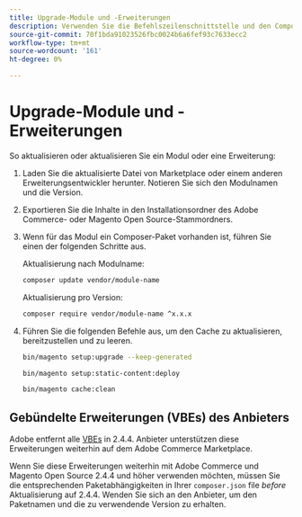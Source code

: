 ```yaml
---
title: Upgrade-Module und -Erweiterungen
description: Verwenden Sie die Befehlszeilenschnittstelle und den Composer, um Adobe Commerce- und Magento Open Source-Module und -Erweiterungen zu aktualisieren.
source-git-commit: 70f1bda91023526fbc0024b6a6fef93c7633ecc2
workflow-type: tm+mt
source-wordcount: '161'
ht-degree: 0%

---
```



# Upgrade-Module und -Erweiterungen

So aktualisieren oder aktualisieren Sie ein Modul oder eine Erweiterung:

1. Laden Sie die aktualisierte Datei von Marketplace oder einem anderen Erweiterungsentwickler herunter. Notieren Sie sich den Modulnamen und die Version.

1. Exportieren Sie die Inhalte in den Installationsordner des Adobe Commerce- oder Magento Open Source-Stammordners.

1. Wenn für das Modul ein Composer-Paket vorhanden ist, führen Sie einen der folgenden Schritte aus.

   Aktualisierung nach Modulname:

   ```bash
   composer update vendor/module-name
   ```

   Aktualisierung pro Version:

   ```bash
   composer require vendor/module-name ^x.x.x
   ```

1. Führen Sie die folgenden Befehle aus, um den Cache zu aktualisieren, bereitzustellen und zu leeren.

   ```bash
   bin/magento setup:upgrade --keep-generated
   ```

   ```bash
   bin/magento setup:static-content:deploy
   ```

   ```bash
   bin/magento cache:clean
   ```

## Gebündelte Erweiterungen (VBEs) des Anbieters

Adobe entfernt alle [VBEs](https://devdocs.magento.com/extensions/vendor/) in 2.4.4. Anbieter unterstützen diese Erweiterungen weiterhin auf dem Adobe Commerce Marketplace.

Wenn Sie diese Erweiterungen weiterhin mit Adobe Commerce und Magento Open Source 2.4.4 und höher verwenden möchten, müssen Sie die entsprechenden Paketabhängigkeiten in Ihrer `composer.json` file _before_ Aktualisierung auf 2.4.4. Wenden Sie sich an den Anbieter, um den Paketnamen und die zu verwendende Version zu erhalten.
